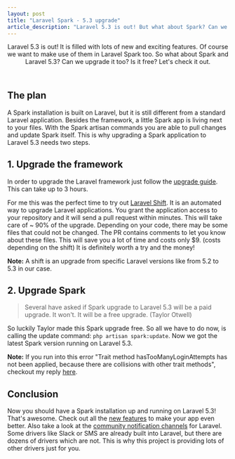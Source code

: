 ```yaml
---
layout: post
title: "Laravel Spark - 5.3 upgrade"
article_description: "Laravel 5.3 is out! But what about Spark? Can we upgrade it too? Is it free? Let's check it out."
---
```



<header>
Laravel 5.3 is out! It is filled with lots of new and exciting features. Of course we want to make use of them in Laravel Spark too. So what about Spark and Laravel 5.3? Can we upgrade it too? Is it free? Let's check it out.
</header>

## The plan

A Spark installation is built on Laravel, but it is still different from a standard Laravel application. Besides the framework, a little Spark app is living next to your files. With the Spark artisan commands you are able to pull changes and update Spark itself. This is why upgrading a Spark application to Laravel 5.3 needs two steps.

## 1. Upgrade the framework

In order to upgrade the Laravel framework just follow the [upgrade guide](https://laravel.com/docs/5.3/upgrade#upgrade-5.3.0). This can take up to 3 hours.

For me this was the perfect time to try out [Laravel Shift](https://laravelshift.com/). It is an automated way to upgrade Laravel applications. You grant the application access to your repository and it will send a pull request within minutes. This will take care of ~ 90% of the upgrade. Depending on your code, there may be some files that could not be changed. The PR contains comments to let you know about these files. This will save you a lot of time and costs only $9. (costs depending on the shift) It is definitely worth a try and the money!

 <div class="note"><strong>Note:</strong> A shift is an upgrade from specific Laravel versions like from 5.2 to 5.3 in our case.</div>

## 2. Upgrade Spark

<blockquote>Several have asked if Spark upgrade to Laravel 5.3 will be a paid upgrade. It won't. It will be a free upgrade. (Taylor Otwell)</blockquote>

So luckily Taylor made this Spark upgrade free. So all we have to do now, is calling the update command: `php artisan spark:update`. Now we got the latest Spark version running on Laravel 5.3.

 <div class="note"><strong>Note:</strong> If you run into this error "Trait method hasTooManyLoginAttempts has not been applied, because there are collisions with other trait methods", checkout my reply <a href="https://laracasts.com/discuss/channels/spark/laravel-53-and-spark/replies/192744)">here</a>.</div>

## Conclusion

Now you should have a Spark installation up and running on Laravel 5.3! That's awesome. Check out all the [new features](https://laracasts.com/series/whats-new-in-laravel-5-3) to make your app even better. Also take a look at the [community notification channels](http://laravel-notification-channels.com/) for Laravel. Some drivers like Slack or SMS are already built into Laravel, but there are dozens of drivers which are not. This is why this project is providing lots of other drivers just for you.